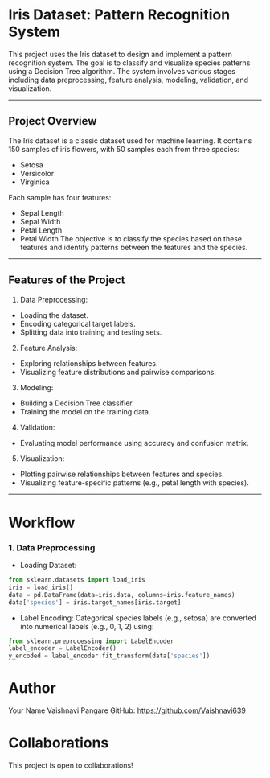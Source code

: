 # Iris Dataset: Pattern Recognition System

This project uses the Iris dataset to design and implement a pattern recognition system. The goal is to classify and visualize species patterns using a Decision Tree algorithm. The system involves various stages including data preprocessing, feature analysis, modeling, validation, and visualization.

---

## Project Overview

The Iris dataset is a classic dataset used for machine learning. It contains 150 samples of iris flowers, with 50 samples each from three species:
- Setosa
- Versicolor
- Virginica

Each sample has four features:
- Sepal Length
- Sepal Width
- Petal Length
- Petal Width
The objective is to classify the species based on these features and identify patterns between the features and the species.

---

## Features of the Project
1. Data Preprocessing:
  - Loading the dataset.
  - Encoding categorical target labels.
  - Splitting data into training and testing sets.

2. Feature Analysis:
  - Exploring relationships between features.
  - Visualizing feature distributions and pairwise comparisons.

3. Modeling:
  - Building a Decision Tree classifier.
  - Training the model on the training data.

4. Validation:
  - Evaluating model performance using accuracy and confusion matrix.

5. Visualization:

  - Plotting pairwise relationships between features and species.
  - Visualizing feature-specific patterns (e.g., petal length with species).

---

# Workflow

### 1. Data Preprocessing
- Loading Dataset:
```python
from sklearn.datasets import load_iris
iris = load_iris()
data = pd.DataFrame(data=iris.data, columns=iris.feature_names)
data['species'] = iris.target_names[iris.target]
```
- Label Encoding:
Categorical species labels (e.g., setosa) are converted into numerical labels (e.g., 0, 1, 2) using:
```python
from sklearn.preprocessing import LabelEncoder
label_encoder = LabelEncoder()
y_encoded = label_encoder.fit_transform(data['species'])
```


# Author
Your Name Vaishnavi Pangare
GitHub: https://github.com/Vaishnavi639

# Collaborations
This project is open to collaborations! 


